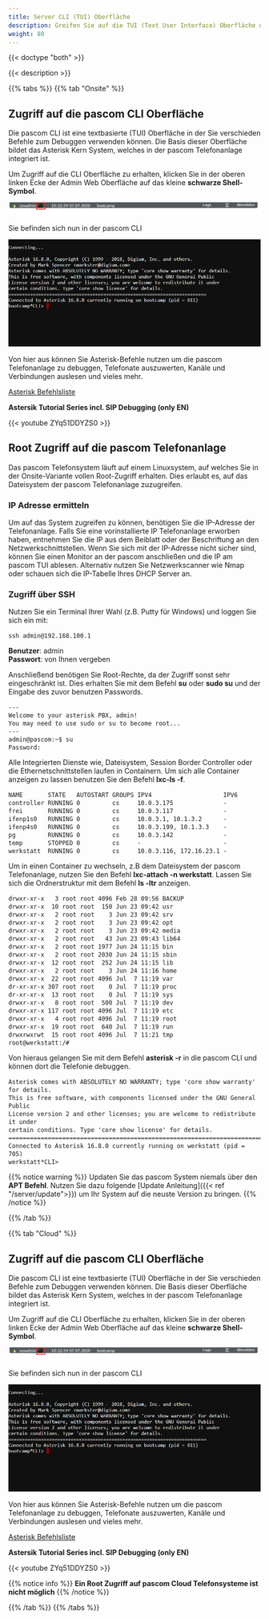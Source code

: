 ```yaml
---
title: Server CLI (TUI) Oberfläche
description: Greifen Sie auf die TUI (Text User Interface) Oberfläche des pascom Server zu.
weight: 80
---
```


{{< doctype "both" >}}

{{< description >}}


{{% tabs %}}
{{% tab "Onsite" %}}

## Zugriff auf die pascom CLI Oberfläche

Die pascom CLI ist eine textbasierte (TUI) Oberfläche in der Sie verschieden Befehle zum Debuggen verwenden können. Die Basis dieser Oberfläche
bildet das Asterisk Kern System, welches in der pascom Telefonanlage integriert ist.  

Um Zugriff auf die CLI Oberfläche zu erhalten, klicken Sie in der oberen linken Ecke der Admin Web Oberfläche auf das kleine **schwarze Shell-Symbol**.  

![pascom Shell](pascom_shell.PNG)

Sie befinden sich nun in der pascom CLI

![pascom CLI](pascom_cli.PNG)

Von hier aus können Sie Asterisk-Befehle nutzen um die pascom Telefonanlage zu debuggen, Telefonate auszuwerten, Kanäle und Verbindungen auslesen und vieles mehr. 

[Asterisk Befehlsliste](https://www.voip-info.org/asterisk-cli/)  

**Astersik Tutorial Series incl. SIP Debugging (only EN)**

{{< youtube ZYq51DDYZS0 >}}

## Root Zugriff auf die pascom Telefonanlage

Das pascom Telefonsystem läuft auf einem Linuxsystem, auf welches Sie in der Onsite-Variante vollen Root-Zugriff erhalten. Dies erlaubt es, auf das Dateisystem der pascom Telefonanlage zuzugreifen. 

### IP Adresse ermitteln

Um auf das System zugreifen zu können, benötigen Sie die IP-Adresse der Telefonanlage.
Falls Sie eine vorinstallierte IP Telefonanlage erworben haben, entnehmen Sie die IP aus dem Beiblatt oder der Beschriftung an den Netzwerkschnittstellen.
Wenn Sie sich mit der IP-Adresse nicht sicher sind, können Sie einen Monitor an der pascom anschließen und die IP am pascom TUI ablesen. Alternativ nutzen Sie Netzwerkscanner wie Nmap oder schauen sich die IP-Tabelle Ihres DHCP Server an. 

### Zugriff über SSH

Nutzen Sie ein Terminal Ihrer Wahl (z.B. Putty für Windows) und loggen Sie sich ein mit:

```
ssh admin@192.168.100.1
```

**Benutzer**: admin  
**Passwort**: von Ihnen vergeben

Anschließend benötigen Sie Root-Rechte, da der Zugriff sonst sehr eingeschränkt ist. Dies erhalten Sie mit dem Befehl **su** oder **sudo su** und der Eingabe des zuvor benutzen Passwords.

```
---
Welcome to your asterisk PBX, admin!
You may need to use sudo or su to become root...
---
admin@pascom:~$ su
Password:
```
Alle Integrierten Dienste wie, Dateisystem, Session Border Controller oder die Ethernetschnittstellen laufen in Containern. Um sich alle Container anzeigen zu lassen benutzen Sie den Befehl **lxc-ls -f**.

```
NAME       STATE   AUTOSTART GROUPS IPV4                    IPV6
controller RUNNING 0         cs     10.0.3.175              -
frei       RUNNING 0         cs     10.0.3.117              -
ifenp1s0   RUNNING 0         cs     10.0.3.1, 10.1.3.2      -
ifenp4s0   RUNNING 0         cs     10.0.3.199, 10.1.3.3    -
pg         RUNNING 0         cs     10.0.3.142              -
temp       STOPPED 0         cs     -                       -
werkstatt  RUNNING 0         cs     10.0.3.116, 172.16.23.1 -
```
Um in einen Container zu wechseln, z.B dem Dateisystem der pascom Telefonanlage, nutzen Sie den Befehl **lxc-attach -n werkstatt**.
Lassen Sie sich die Ordnerstruktur mit dem Befehl **ls -ltr** anzeigen. 

```
drwxr-xr-x   3 root root 4096 Feb 28 09:56 BACKUP
drwxr-xr-x  10 root root  150 Jun 23 09:42 usr
drwxr-xr-x   2 root root    3 Jun 23 09:42 srv
drwxr-xr-x   2 root root    3 Jun 23 09:42 opt
drwxr-xr-x   2 root root    3 Jun 23 09:42 media
drwxr-xr-x   2 root root   43 Jun 23 09:43 lib64
drwxr-xr-x   2 root root 1977 Jun 24 11:15 bin
drwxr-xr-x   2 root root 2030 Jun 24 11:15 sbin
drwxr-xr-x  12 root root  252 Jun 24 11:15 lib
drwxr-xr-x   2 root root    3 Jun 24 11:16 home
drwxr-xr-x  22 root root 4096 Jul  7 11:19 var
dr-xr-xr-x 307 root root    0 Jul  7 11:19 proc
dr-xr-xr-x  13 root root    0 Jul  7 11:19 sys
drwxr-xr-x   8 root root  500 Jul  7 11:19 dev
drwxr-xr-x 117 root root 4096 Jul  7 11:19 etc
drwxr-xr-x   4 root root 4096 Jul  7 11:19 root
drwxr-xr-x  19 root root  640 Jul  7 11:19 run
drwxrwxrwt  15 root root 4096 Jul  7 11:21 tmp
root@werkstatt:/#
```

Von hieraus gelangen Sie mit dem Befehl **asterisk -r** in die pascom CLI und können dort die Telefonie debuggen.

```
Asterisk comes with ABSOLUTELY NO WARRANTY; type 'core show warranty' for details.
This is free software, with components licensed under the GNU General Public
License version 2 and other licenses; you are welcome to redistribute it under
certain conditions. Type 'core show license' for details.
=========================================================================
Connected to Asterisk 16.8.0 currently running on werkstatt (pid = 705)
werkstatt*CLI>
```
{{% notice warning %}}
Updaten Sie das pascom System niemals über den **APT Befehl**. Nutzen Sie dazu folgende [Update Anleitung]({{< ref "/server/update">}}) um 
Ihr System auf die neuste Version zu bringen.
{{% /notice %}}

{{% /tab %}}

{{% tab "Cloud" %}}
## Zugriff auf die pascom CLI Oberfläche

Die pascom CLI ist eine textbasierte (TUI) Oberfläche in der Sie verschieden Befehle zum Debuggen verwenden können. Die Basis dieser Oberfläche
bildet das Asterisk Kern System, welches in der pascom Telefonanlage integriert ist.  

Um Zugriff auf die CLI Oberfläche zu erhalten, klicken Sie in der oberen linken Ecke der Admin Web Oberfläche auf das kleine **schwarze Shell-Symbol**.  

![pascom Shell](pascom_shell.PNG)

Sie befinden sich nun in der pascom CLI

![pascom CLI](pascom_cli.PNG)

Von hier aus können Sie Asterisk-Befehle nutzen um die pascom Telefonanlage zu debuggen, Telefonate auszuwerten, Kanäle und Verbindungen auslesen und vieles mehr. 

[Asterisk Befehlsliste](https://www.voip-info.org/asterisk-cli/)  

**Astersik Tutorial Series incl. SIP Debugging (only EN)**

{{< youtube ZYq51DDYZS0 >}}

{{% notice info %}}
**Ein Root Zugriff auf pascom Cloud Telefonsysteme ist nicht möglich**
{{% /notice %}}

{{% /tab %}}
{{% /tabs %}}


